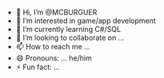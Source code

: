- 👋 Hi, I’m @MCBURGUER
- 👀 I’m interested in game/app development
- 🌱 I’m currently learning C#/SQL
- 💞️ I’m looking to collaborate on ...
- 📫 How to reach me ...
- 😄 Pronouns: ... he/him
- ⚡ Fun fact: ...

<!---
MCBURGUER/MCBURGUER is a ✨ special ✨ repository because its `README.md` (this file) appears on your GitHub profile.
You can click the Preview link to take a look at your changes.
--->
